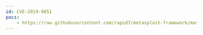 ```yaml
---
id: CVE-2019-9851
pocs:
    - https://raw.githubusercontent.com/rapid7/metasploit-framework/master/modules/exploits/multi/fileformat/libreoffice_logo_exec.rb
---
```

